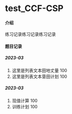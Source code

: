 # test_CCF-CSP

#### 介绍
练习记录练习记录练习记录



#### 题目记录

##### 2023-03
1. 这里是列表文本田地丈量 100
2. 这里是列表文本垦田计划 100

##### 2023-03
1. 现值计算 100
1. 训练计划 100
